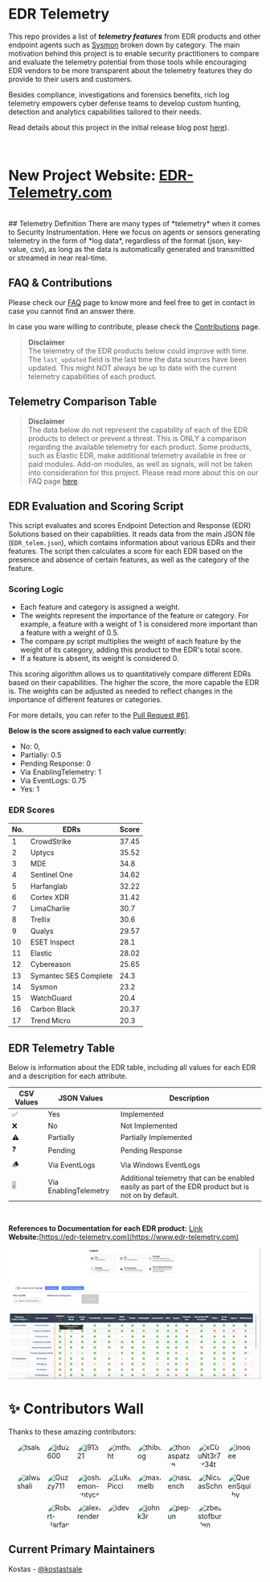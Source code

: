# EDR Telemetry

This repo provides a list of _**telemetry features**_ from EDR products and other endpoint agents such as [Sysmon](https://learn.microsoft.com/en-us/sysinternals/downloads/sysmon) broken down by category. The main motivation behind this project is to enable security practitioners to compare and evaluate the telemetry potential from those tools while encouraging EDR vendors to be more transparent about the telemetry features they do provide to their users and customers.

Besides compliance, investigations and forensics benefits, rich log telemetry empowers cyber defense teams to develop custom hunting, detection and analytics capabilities tailored to their needs.

Read details about this project in the initial release blog post [here](https://detect.fyi/edr-telemetry-project-a-comprehensive-comparison-d5ed1745384b?sk=b5aade1de1afbabf687620a12aa7a581)). 

<br>

# New Project Website: [**EDR-Telemetry.com**](https://www.edr-telemetry.com)
<br>
## Telemetry Definition
There are many types of *telemetry* when it comes to Security Instrumentation. Here we focus on agents or sensors generating telemetry in the form of *log data*, regardless of the format (json, key-value, csv), as long as the data is automatically generated and transmitted or streamed in near real-time.

## FAQ & Contributions

Please check our [FAQ](https://github.com/tsale/EDR-Telemetry/wiki/FAQ) page to know more and feel free to get in contact in case you cannot find an answer there.

In case you ware willing to contribute, please check the [Contributions](https://github.com/tsale/EDR-Telemetry/wiki#contribution-guidelines) page.

>**Disclaimer**\
The telemetry of the EDR products below could improve with time. The `last_updated` field is the last time the data sources have been updated. This might NOT always be up to date with the current telemetry capabilities of each product.
>

Telemetry Comparison Table
-----------------------------------

>**Disclaimer**\
The data below do not represent the capability of each of the EDR products to detect or prevent a threat. This is ONLY a comparison regarding the available telemetry for each product. Some products, such as Elastic EDR, make additional telemetry available in free or paid modules. Add-on modules, as well as signals, will not be taken into consideration for this project. Please read more about this on our FAQ page [here](https://github.com/tsale/EDR-Telemetry/wiki/FAQ#7-what-is-the-scope-of-the-telemetry-comparison-table-for-edr-products).

<be>

## EDR Evaluation and Scoring Script

This script evaluates and scores Endpoint Detection and Response (EDR) Solutions based on their capabilities. It reads data from the main JSON file (`EDR_telem.json`), which contains information about various EDRs and their features. The script then calculates a score for each EDR based on the presence and absence of certain features, as well as the category of the feature.

### Scoring Logic
- Each feature and category is assigned a weight.
- The weights represent the importance of the feature or category. For example, a feature with a weight of 1 is considered more important than a feature with a weight of 0.5.
- The compare.py script multiplies the weight of each feature by the weight of its category, adding this product to the EDR's total score.
- If a feature is absent, its weight is considered 0.

This scoring algorithm allows us to quantitatively compare different EDRs based on their capabilities. The higher the score, the more capable the EDR is. The weights can be adjusted as needed to reflect changes in the importance of different features or categories.

For more details, you can refer to the [Pull Request #61](https://github.com/tsale/EDR-Telemetry/pull/61).

**Below is the score assigned to each value currently:**

- No: 0,
- Partially: 0.5
- Pending Response: 0
- Via EnablingTelemetry: 1
- Via EventLogs: 0.75
- Yes: 1

### EDR Scores

| **No.** | **EDRs**              | **Score** |
|---------|-----------------------|-----------|
| 1       | CrowdStrike                 | 37.45       |
| 2       | Uptycs                 | 35.52       |
| 3       | MDE                 | 34.8       |
| 4       | Sentinel One                 | 34.62       |
| 5       | Harfanglab                 | 32.22       |
| 6       | Cortex XDR                 | 31.42       |
| 7       | LimaCharlie                 | 30.7       |
| 8       | Trellix                 | 30.6       |
| 9       | Qualys                 | 29.57       |
| 10       | ESET Inspect                 | 28.1       |
| 11       | Elastic                 | 28.02       |
| 12       | Cybereason                 | 25.65       |
| 13       | Symantec SES Complete                 | 24.3       |
| 14       | Sysmon                 | 23.2       |
| 15       | WatchGuard                 | 20.4       |
| 16       | Carbon Black                 | 20.37       |
| 17       | Trend Micro                 | 20.3       |


## EDR Telemetry Table
Below is information about the EDR table, including all values for each EDR and a description for each attribute.
<br>

| CSV Values 	| JSON Values               	| Description
|-------	|-----------------------	|-----------------------
| ✅     	| Yes           	        | Implemented
| ❌     	| No       	                | Not Implemented
| ⚠️     	| Partially	                | Partially Implemented
| ❓     	| Pending                	| Pending Response
| 🪵     	| Via EventLogs           	| Via Windows EventLogs
| 🎚️     	| Via EnablingTelemetry         	| Additional telemetry that can be enabled easily as part of the EDR product but is not on by default.
<br>

**References to Documentation for each EDR product:** [Link](https://github.com/tsale/EDR-Telemetry/wiki#product-documentation-references) \
**Website:**[https://edr-telemetry.com](https://www.edr-telemetry.com)


![Alt text](./images/edr-telemetry_website_screenshot.png)




# ✨ Contributors Wall

Thanks to these amazing contributors:

<p align="center">
<div style="display: flex; flex-wrap: wrap; justify-content: center; gap: 10px;">

  <a href="https://github.com/tsale" target="_blank" style="text-decoration: none;">
    <img src="https://avatars.githubusercontent.com/u/25332397?v=4" alt="tsale" width="50" height="50" style="border-radius: 50%; display: block; margin: 0;" />
  </a>
  <a href="https://github.com/jdu2600" target="_blank" style="text-decoration: none;">
    <img src="https://avatars.githubusercontent.com/u/53329154?v=4" alt="jdu2600" width="50" height="50" style="border-radius: 50%; display: block; margin: 0;" />
  </a>
  <a href="https://github.com/j91321" target="_blank" style="text-decoration: none;">
    <img src="https://avatars.githubusercontent.com/u/10012872?v=4" alt="j91321" width="50" height="50" style="border-radius: 50%; display: block; margin: 0;" />
  </a>
  <a href="https://github.com/mthcht" target="_blank" style="text-decoration: none;">
    <img src="https://avatars.githubusercontent.com/u/75267080?v=4" alt="mthcht" width="50" height="50" style="border-radius: 50%; display: block; margin: 0;" />
  </a>
  <a href="https://github.com/thiboog" target="_blank" style="text-decoration: none;">
    <img src="https://avatars.githubusercontent.com/u/63599089?v=4" alt="thiboog" width="50" height="50" style="border-radius: 50%; display: block; margin: 0;" />
  </a>
  <a href="https://github.com/thomaspatzke" target="_blank" style="text-decoration: none;">
    <img src="https://avatars.githubusercontent.com/u/1845601?v=4" alt="thomaspatzke" width="50" height="50" style="border-radius: 50%; display: block; margin: 0;" />
  </a>
  <a href="https://github.com/xC0uNt3r7hr34t" target="_blank" style="text-decoration: none;">
    <img src="https://avatars.githubusercontent.com/u/61033168?v=4" alt="xC0uNt3r7hr34t" width="50" height="50" style="border-radius: 50%; display: block; margin: 0;" />
  </a>
  <a href="https://github.com/inodee" target="_blank" style="text-decoration: none;">
    <img src="https://avatars.githubusercontent.com/u/14159692?v=4" alt="inodee" width="50" height="50" style="border-radius: 50%; display: block; margin: 0;" />
  </a>
  <a href="https://github.com/alwashali" target="_blank" style="text-decoration: none;">
    <img src="https://avatars.githubusercontent.com/u/22593441?v=4" alt="alwashali" width="50" height="50" style="border-radius: 50%; display: block; margin: 0;" />
  </a>
  <a href="https://github.com/Guzzy711" target="_blank" style="text-decoration: none;">
    <img src="https://avatars.githubusercontent.com/u/27682662?v=4" alt="Guzzy711" width="50" height="50" style="border-radius: 50%; display: block; margin: 0;" />
  </a>
  <a href="https://github.com/joshlemon-uptycs" target="_blank" style="text-decoration: none;">
    <img src="https://avatars.githubusercontent.com/u/116134008?v=4" alt="joshlemon-uptycs" width="50" height="50" style="border-radius: 50%; display: block; margin: 0;" />
  </a>
  <a href="https://github.com/LuKePicci" target="_blank" style="text-decoration: none;">
    <img src="https://avatars.githubusercontent.com/u/8722358?v=4" alt="LuKePicci" width="50" height="50" style="border-radius: 50%; display: block; margin: 0;" />
  </a>
  <a href="https://github.com/maximelb" target="_blank" style="text-decoration: none;">
    <img src="https://avatars.githubusercontent.com/u/15742543?v=4" alt="maximelb" width="50" height="50" style="border-radius: 50%; display: block; margin: 0;" />
  </a>
  <a href="https://github.com/nasbench" target="_blank" style="text-decoration: none;">
    <img src="https://avatars.githubusercontent.com/u/8741929?v=4" alt="nasbench" width="50" height="50" style="border-radius: 50%; display: block; margin: 0;" />
  </a>
  <a href="https://github.com/NicolasSchn" target="_blank" style="text-decoration: none;">
    <img src="https://avatars.githubusercontent.com/u/33519397?v=4" alt="NicolasSchn" width="50" height="50" style="border-radius: 50%; display: block; margin: 0;" />
  </a>
  <a href="https://github.com/QueenSquishy" target="_blank" style="text-decoration: none;">
    <img src="https://avatars.githubusercontent.com/u/113638057?v=4" alt="QueenSquishy" width="50" height="50" style="border-radius: 50%; display: block; margin: 0;" />
  </a>
  <a href="https://github.com/Robert-HarfangLab" target="_blank" style="text-decoration: none;">
    <img src="https://avatars.githubusercontent.com/u/157394511?v=4" alt="Robert-HarfangLab" width="50" height="50" style="border-radius: 50%; display: block; margin: 0;" />
  </a>
  <a href="https://github.com/alextrender" target="_blank" style="text-decoration: none;">
    <img src="https://avatars.githubusercontent.com/u/60626919?v=4" alt="alextrender" width="50" height="50" style="border-radius: 50%; display: block; margin: 0;" />
  </a>
  <a href="https://github.com/idev" target="_blank" style="text-decoration: none;">
    <img src="https://avatars.githubusercontent.com/u/76164?v=4" alt="idev" width="50" height="50" style="border-radius: 50%; display: block; margin: 0;" />
  </a>
  <a href="https://github.com/johnk3r" target="_blank" style="text-decoration: none;">
    <img src="https://avatars.githubusercontent.com/u/6247648?v=4" alt="johnk3r" width="50" height="50" style="border-radius: 50%; display: block; margin: 0;" />
  </a>
  <a href="https://github.com/pep-un" target="_blank" style="text-decoration: none;">
    <img src="https://avatars.githubusercontent.com/u/8629097?v=4" alt="pep-un" width="50" height="50" style="border-radius: 50%; display: block; margin: 0;" />
  </a>
  <a href="https://github.com/zbeastofburden" target="_blank" style="text-decoration: none;">
    <img src="https://avatars.githubusercontent.com/u/106751557?v=4" alt="zbeastofburden" width="50" height="50" style="border-radius: 50%; display: block; margin: 0;" />
  </a>
</div>
</p>

## Current Primary Maintainers
Kostas - [@kostastsale](https://twitter.com/Kostastsale)
